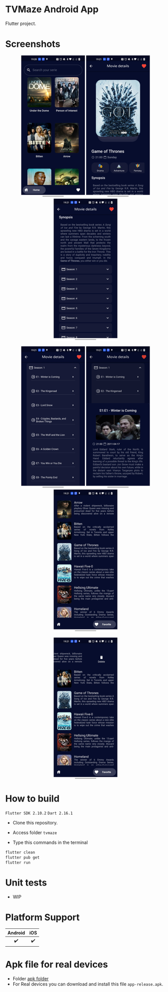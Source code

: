 # TVMaze Android App
Flutter project.

# Screenshots
<div align="center">
    <p align="center">
    <img src="screenshots/01.jpeg" width="200" />
    <img src="screenshots/02.jpeg" width="200" />
    <img src="screenshots/03.jpeg" width="200" />
    </p>
    <p align="center">
    <img src="screenshots/04.jpeg" width="200" />
    <img src="screenshots/05.jpeg" width="200" />
    <img src="screenshots/06.jpeg" width="200"  />
    </p>
    <p align="center">
    <img src="screenshots/07.jpeg" width="200" />
    </p>
</div>

# How to build

`Flutter SDK 2.10.2`
`Dart 2.16.1`

- Clone this repository.
- Access folder `tvmaze`  

- Type this commands in the terminal
```
flutter clean
flutter pub get
flutter run
```

# Unit tests

- WIP

# Platform Support

| Android | iOS |
| :-----: | :-: |
|   ✔️    | ✔️  | 


# Apk file for real devices

- Folder [apk folder](https://github.com/valksandro/tvmaze/blob/main/dist)
- For Real devices you can download and install this file `app-release.apk`.  

